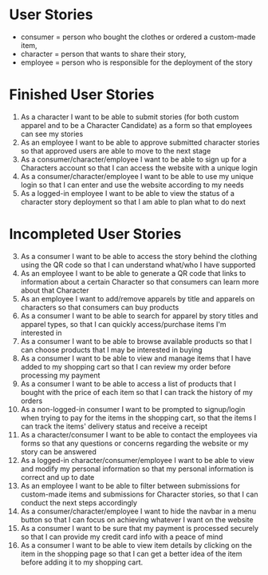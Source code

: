 # User Stories
- consumer = person who bought the clothes or ordered a custom-made item, 
- character = person that wants to share their story,
- employee = person who is responsible for the deployment of the story

# Finished User Stories
1. As a character I want to be able to submit stories (for both custom apparel and to be a Character Candidate) as a form so that employees can see my stories
6. As an employee I want to be able to approve submitted character stories so that approved users are able to move to the next stage
10. As a consumer/character/employee I want to be able to sign up for a Characters account so that I can access the website with a unique login
11. As a consumer/character/employee I want to be able to use my unique login so that I can enter and use the website according to my needs 
14. As a logged-in employee I want to be able to view the status of a character story deployment so that I am able to plan what to do next

# Incompleted User Stories 
3. As a consumer I want to be able to access the story behind the clothing using the QR code so that I can understand what/who I have supported
4. As an employee I want to be able to generate a QR code that links to information about a certain Character so that consumers can learn more about that Character 
5. As an employee I want to add/remove apparels by title and apparels on characters so that consumers can buy products
7. As a consumer I want to be able to search for apparel by story titles and apparel types, so that I can quickly access/purchase items I'm interested in 
8. As a consumer I want to be able to browse available products so that I can choose products that I may be interested in buying
9. As a consumer I want to be able to view and manage items that I have added to my shopping cart so that I can review my order before processing my payment
12. As a consumer I want to be able to access a list of products that I bought with the price of each item so that I can track the history of my orders
13. As a non-logged-in consumer I want to be prompted to signup/login when trying to pay for the items in the shopping cart, so that the items I can track the items' delivery status and receive a receipt
16. As a character/consumer I want to be able to contact the employees via forms so that any questions or concerns regarding the website or my story can be answered
17. As a logged-in character/consumer/employee I want to be able to view and modify my personal information so that my personal information is correct and up to date   
19. As an employee I want to be able to filter between submissions for custom-made items and submissions for Character stories, so that I can conduct the next steps accordingly 
20. As a consumer/character/employee I want to hide the navbar in a menu button so that I can focus on achieving whatever I want on the website
21. As a consumer I want to be sure that my payment is processed securely so that I can provide my credit card info with a peace of mind
22. As a consumer I want to be able to view item details by clicking on the item in the shopping page so that I can get a better idea of the item before adding it to my shopping cart.   

